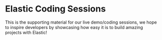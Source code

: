 # Elastic Coding Sessions

This is the supporting material for our live demo/coding sessions, we hope to inspire developers by showcasing how easy it is to build amazing projects with Elastic!

